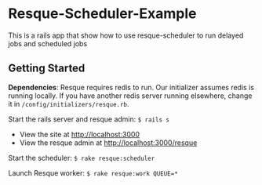 Resque-Scheduler-Example
==============================

This is a rails app that show how to use resque-scheduler to run delayed jobs and scheduled jobs

## Getting Started

**Dependencies**: Resque requires redis to run. Our initializer assumes redis is running locally. If you have another redis server running elsewhere, change it in `/config/initializers/resque.rb`.

Start the rails server and resque admin: `$ rails s`

- View the site at <http://localhost:3000>
- View the resque admin at <http://localhost:3000/resque>

Start the scheduler: `$ rake resque:scheduler`

Launch Resque worker: `$ rake resque:work QUEUE=*`
